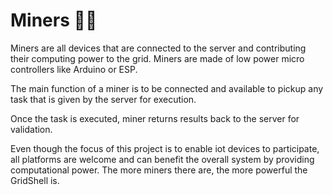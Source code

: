# Miners 👷‍♂️
Miners are all devices that are connected to the server and contributing their computing power to the grid. Miners are made of low power micro controllers like Arduino or ESP.

The main function of a miner is to be connected and available to pickup any task that is given by the server for execution.

Once the task is executed, miner returns results back to the server for validation.

Even though the focus of this project is to enable iot devices to participate, all platforms are welcome and can benefit the overall system by providing computational power. The more miners there are, the more powerful the GridShell is.
